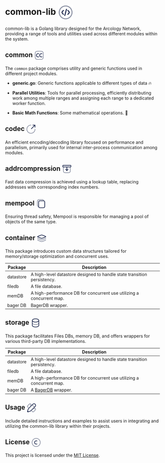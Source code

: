 <h1> common-lib <img align="center" height="50" src="./img/code-circle.svg">  </h1>

common-lib is a Golang library designed for the Arcology Network, providing a range of tools and utilities used across different modules within the system.


<h2> common <img align="center" height="32" src="./img/creative-commons.svg">  </h2>

The `common` package comprises utility and generic functions used in different project modules.

- **generic.go**: Generic functions applicable to different types of data  🔥

- **Parallel Utilities**: Tools for parallel processing, efficiently distributing work among multiple ranges and assigning each range to a dedicated worker function.

- **Basic Math Functions**: Some mathematical operations. 🧮


<h2> codec <img align="center" height="32" src="./img/circle-top-up.svg">  </h2>

An efficient encoding/decoding library focused on performance and parallelism, primarily used for internal inter-process communication among modules.

<h2> addrcompression  <img align="center" height="32" src="./img/archive-down.svg">  </h2>

Fast data compression is achieved using a lookup table, replacing addresses with corresponding index numbers.

<h2> mempool  <img align="center" height="32" src="./img/copy.svg">  </h2>

Ensuring thread safety, Mempool is responsible for managing a pool of objects of the same type.

<h2> container  <img align="center" height="32" src="./img/layers-minimalistic.svg">  </h2>

This package introduces custom data structures tailored for memory/storage optimization and concurrent uses.

| Package           | Description                                                               |
|-------------------|---------------------------------------------------------------------------|
| datastore         | A high-level datastore designed to handle state transition persistency.   |
| filedb            | A file database.                                                          |
| memDB             | A high-performance DB for concurrent use utilizing a concurrent map.      |
| bager DB          | BagerDB wrapper.  


<h2> storage  <img align="center" height="32" src="./img/database.svg">  </h2>

This package facilitates Files DBs, memory DB, and offers wrappers for various third-party DB implementations.

| Package     | Description                                                 |
|-------------|-------------------------------------------------------------|
| datastore   | A high-level datastore designed to handle state transition persistency. |
| filedb      | A file database.                                            |
| memDB       | A high-performance DB for concurrent use utilizing a concurrent map. |
| bager DB    | A [BagerDB](https://github.com/dgraph-io/badger) wrapper.                                           |


<h2> Usage  <img align="center" height="32" src="./img/ruler-cross-pen.svg">  </h2>

Include detailed instructions and examples to assist users in integrating and utilizing the common-lib library within their projects.


<h2> License  <img align="center" height="32" src="./img/copyright.svg">  </h2>

This project is licensed under the [MIT License](LICENSE).

